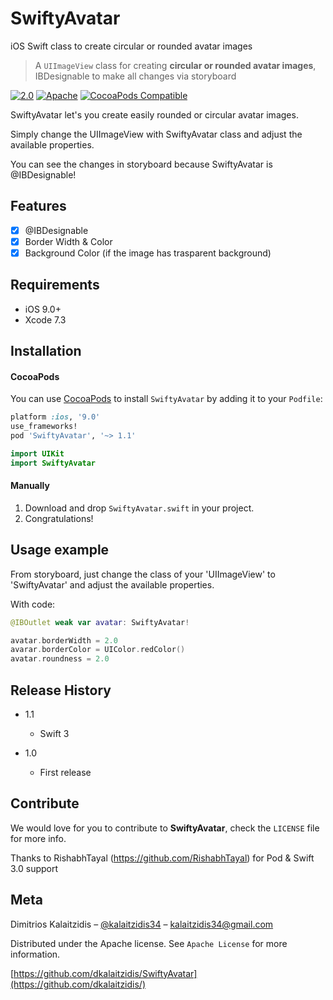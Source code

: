 # SwiftyAvatar
iOS Swift class to create circular or rounded avatar images

> A `UIImageView` class for creating **circular or rounded avatar images**, IBDesignable to make all changes via storyboard

[![2.0](https://img.shields.io/badge/Swift-2.0-orange.svg)](https://developer.apple.com/swift/)
[![Apache](https://img.shields.io/hexpm/l/plug.svg)](http://www.apache.org/licenses/LICENSE-2.0)
[![CocoaPods Compatible](https://img.shields.io/badge/Pod-1.0-blue.svg)](https://img.shields.io/badge/Pod-1.0-blue.svg)

SwiftyAvatar let's you create easily rounded or circular avatar images.

Simply change the UIImageView with SwiftyAvatar class and adjust the available properties.

You can see the changes in storyboard because SwiftyAvatar is @IBDesignable!

## Features

- [x] @IBDesignable
- [x] Border Width & Color
- [x] Background Color (if the image has trasparent background)

## Requirements

- iOS 9.0+
- Xcode 7.3

## Installation

#### CocoaPods
You can use [CocoaPods](http://cocoapods.org/) to install `SwiftyAvatar` by adding it to your `Podfile`:

```ruby
platform :ios, '9.0'
use_frameworks!
pod 'SwiftyAvatar', '~> 1.1'
```

``` swift
import UIKit
import SwiftyAvatar
```
#### Manually
1. Download and drop ```SwiftyAvatar.swift``` in your project.  
2. Congratulations!  

## Usage example

From storyboard, just change the class of your 'UIImageView' to 'SwiftyAvatar' and adjust the available properties.

With code:

```swift
@IBOutlet weak var avatar: SwiftyAvatar!

avatar.borderWidth = 2.0
avarar.borderColor = UIColor.redColor()
avatar.roundness = 2.0
```

## Release History

* 1.1
    * Swift 3

* 1.0
    * First release

## Contribute

We would love for you to contribute to **SwiftyAvatar**, check the ``LICENSE`` file for more info.

Thanks to RishabhTayal (https://github.com/RishabhTayal) for Pod & Swift 3.0 support

## Meta

Dimitrios Kalaitzidis – [@kalaitzidis34](https://twitter.com/kalaitzidis34) – kalaitzidis34@gmail.com

Distributed under the Apache license. See ``Apache License`` for more information.

[https://github.com/dkalaitzidis/SwiftyAvatar](https://github.com/dkalaitzidis/)

[swift-image]:https://img.shields.io/badge/swift-3.0-orange.svg
[swift-url]: https://swift.org/
[license-image]: https://img.shields.io/badge/License-MIT-blue.svg
[license-url]: http://www.apache.org/licenses/LICENSE-2.0
[travis-image]: https://img.shields.io/travis/dbader/node-datadog-metrics/master.svg?style=flat-square
[travis-url]: https://travis-ci.org/dbader/node-datadog-metrics
[codebeat-image]: https://codebeat.co/badges/c19b47ea-2f9d-45df-8458-b2d952fe9dad
[codebeat-url]: https://codebeat.co/projects/github-com-vsouza-awesomeios-com
